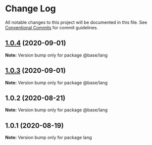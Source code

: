 # Change Log

All notable changes to this project will be documented in this file.
See [Conventional Commits](https://conventionalcommits.org) for commit guidelines.

## [1.0.4](https://gitlab.onemt.co/onemt-fe-common/base/compare/@base/lang@1.0.3...@base/lang@1.0.4) (2020-09-01)

**Note:** Version bump only for package @base/lang





## [1.0.3](https://gitlab.onemt.co/onemt-fe-common/base/compare/@base/lang@1.0.2...@base/lang@1.0.3) (2020-09-01)

**Note:** Version bump only for package @base/lang





## 1.0.2 (2020-08-21)

**Note:** Version bump only for package @base/lang





## 1.0.1 (2020-08-19)

**Note:** Version bump only for package lang
